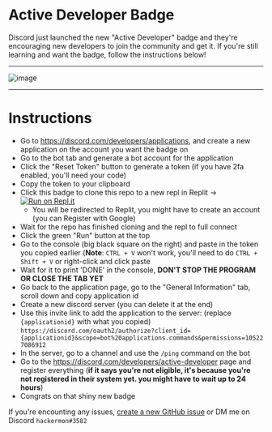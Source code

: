 # Active Developer Badge
Discord just launched the new "Active Developer" badge and they're encouraging new developers to join the community and get it.
If you're still learning and want the badge, follow the instructions below!




--------------------------------------

![image](https://i.imgur.com/z6jzw4C.png)

--------------------------------------



# Instructions

- Go to https://discord.com/developers/applications, and create a new application on the account you want the badge on
- Go to the bot tab and generate a bot account for the application
- Click the "Reset Token" button to generate a token (if you have 2fa enabled, you'll need your code)
- Copy the token to your clipboard
- Click this badge to clone this repo to a new repl in Replit -> [![Run on Repl.it](https://replit.com/badge/github/hackermondev/discord-active-developer)](https://replit.com/new/github/hackermondev/discord-active-developer)
  - You will be redirected to Replit, you might have to create an account (you can Register with Google)
- Wait for the repo has finished cloning and the repl to full connect
- Click the green "Run" button at the top
- Go to the console (big black square on the right) and paste in the token you copied earlier (**Note**: ``CTRL + V`` won't work, you'll need to do ``CTRL + Shift + V`` or right-click and click paste
- Wait for it to print 'DONE' in the console, **DON'T STOP THE PROGRAM OR CLOSE THE TAB YET**
- Go back to the application page, go to the "General Information" tab, scroll down and copy application id
- Create a new discord server (you can delete it at the end)
- Use this invite link to add the application to the server: (replace ``{applicationid}`` with what you copied) ``https://discord.com/oauth2/authorize?client_id={applicationid}&scope=bot%20applications.commands&permissions=105227086912``
- In the server, go to a channel and use the ``/ping`` command on the bot
- Go to the <https://discord.com/developers/active-developer> page and register everything (**if it says you're not eligible, it's because you're not registered in their system yet. you might have to wait up to 24 hours**)
- Congrats on that shiny new badge 


If you're encounting any issues, [create a new GitHub issue](https://github.com/hackermondev/discord-active-developer/issues) or DM me on Discord ``hackermon#3582``
